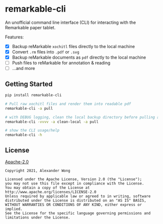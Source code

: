 # remarkable-cli

An unofficial command line interface (CLI) for interacting with the Remarkable paper tablet.

Features:

- [x] Backup reMarkable `xochitl` files directly to the local machine
- [x] Convert `.rm` files into `.pdf` or `.svg`
- [x] Backup reMarkable documents as `pdf` directly to the local machine
- [ ] Push files to reMarkable for annotation & reading
- [ ] ...and more

## Getting Started

```bash
pip install remarkable-cli

# Pull raw xochitl files and render them into readable pdf
remarkable-cli -a pull

# with DEBUG logging, clean the local backup directory before pulling all the raw xochitl files and rendering pdf
remarkable-cli -vvvv -a clean-local -a pull

# show the CLI usage/help
remarkable-cli -h
```

## License

[Apache-2.0](./LICENSE)

```text
Copyright 2021, Alexander Wong

Licensed under the Apache License, Version 2.0 (the "License");
you may not use this file except in compliance with the License.
You may obtain a copy of the License at
http://www.apache.org/licenses/LICENSE-2.0
Unless required by applicable law or agreed to in writing, software
distributed under the License is distributed on an "AS IS" BASIS,
WITHOUT WARRANTIES OR CONDITIONS OF ANY KIND, either express or implied.
See the License for the specific language governing permissions and
limitations under the License.
```
